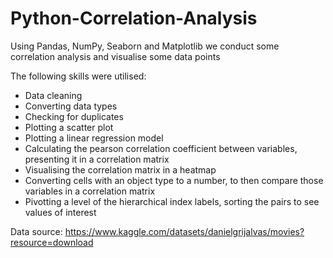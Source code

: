 # Python-Correlation-Analysis
Using Pandas, NumPy, Seaborn and Matplotlib we conduct some correlation analysis and visualise some data points

The following skills were utilised:<br>
- Data cleaning<br>
- Converting data types<br>
- Checking for duplicates<br>
- Plotting a scatter plot<br>
- Plotting a linear regression model<br>
- Calculating the pearson correlation coefficient between variables, presenting it in a correlation matrix <br>
- Visualising the correlation matrix in a heatmap<br>
- Converting cells with an object type to a number, to then compare those variables in a correlation matrix<br>
- Pivotting a level of the hierarchical index labels, sorting the pairs to see values of interest<br>

Data source: https://www.kaggle.com/datasets/danielgrijalvas/movies?resource=download
